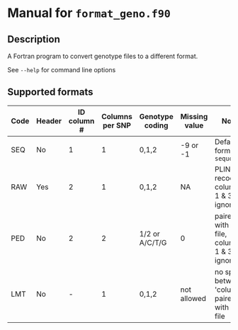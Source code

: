 # Manual for `format_geno.f90`


## Description
A Fortran program to convert genotype files to a different format.

See `--help` for command line options


## Supported formats


| Code | Header | ID column # | Columns per SNP | Genotype coding | Missing value |  Notes |
| ---- | ----  | ---- | ---- | ---- |---- | ---- |
| SEQ  | No  | 1 | 1 | 0,1,2 | -9 or -1 | Default format for `sequoia` |
| RAW  | Yes | 2 | 1 | 0,1,2 | NA | PLINK --recode A, columns 1 & 3-6 ignored
| PED  | No | 2 | 2 | 1/2 or A/C/T/G | 0 | paired with .map file, columns 1 & 3-6 ignored 
| LMT  | No | - | 1 | 0,1,2 | not allowed | no space between 'columns', paired with .id file

